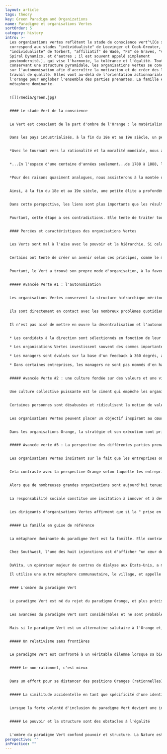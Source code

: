 ```yaml
---
layout: article
tags: theory
key: Green Paradigm and Organizations
name: Paradigme et organisations Vertes
sortOrder: 5
category: history
intro: >-
  Les organisations vertes reflètent le stade de conscience vert^\[Ce stade
  correspond aux stades "individualiste" de Loevinger et Cook-Greuter,
  "individualiste" de Torbert, "affiliatif" de Wade, "FS" de Graves, "vert" de
  Spiral Dynamics, et d'autres ; il est souvent appelé simplement
  postmodernité.], qui vise l'harmonie, la tolérance et l'égalité. Tout en
  conservant une structure pyramidale, les organisations vertes se concentrent
  sur l'autonomisation afin d'accroître la motivation et de créer des lieux de
  travail de qualité. Elles vont au-delà de l'orientation actionnariale de
  l'orange pour englober l'ensemble des parties prenantes. La famille est la
  métaphore dominante.


  ![](/media/green.jpg)


  #### Le stade Vert de la conscience


  Le Vert est conscient de la part d'ombre de l'Orange : le matérialisme, l'inégalité sociale et la perte du sens de la communauté. Le Vert est attentif aux émotions des personnes : toutes les situations méritent respect. Il recherche la communauté, la coopération et le consensus. Les individus s'efforcent de s'intégrer, de créer des liens harmonieux avec tout le monde.


  Dans les pays industrialisés, à la fin du 18e et au 19e siècle, un petit cercle opérant selon le paradigme Vert a défendu l'abolition de l'esclavage, la libération des femmes et la démocratie. Ken Wilber l'exprime ainsi :


  *Avec le tournant vers la rationalité et la moralité mondiale, nous assistons à la montée des mouvements de libération modernes... ce qui est juste et équitable pour tous les humains, sans distinction de race, de sexe ou de croyance.*


  *...En l'espace d'une centaine d'années seulement...de 1788 à 1888, l'esclavage a été banni...de toute société industrielle rationnelle. Dans (les paradigmes antérieurs), l'esclavage est parfaitement acceptable, car l'égalité de dignité et de valeur ne s'étend pas à tous les humains, mais seulement à ceux de votre tribu.*


  *Pour des raisons quasiment analogues, nous assisterons à la montée du féminisme et du mouvement des femmes à l'échelle de la culture... La démocratie, elle aussi, était radicalement nouvelle... Rappelons que dans les "démocraties" grecques, une personne sur trois était esclave, et pratiquement toutes les femmes et les enfants.*^\[Souvent dans l'histoire, nous trouvons des idées en avance sur leur temps, comme la démocratie dans la Grèce antique, c'est-à-dire en avance sur le centre de gravité du développement des personnes à ce moment particulier. Pour s'épanouir, ces idées doivent attendre que l'évolution les rattrape, qu'elle leur fournisse le bon "ventre culturel", comme l'appelle le philosophe américain Richard Tarnas : Une grande question ici est de savoir pourquoi la révolution copernicienne s'est produite au XVIe siècle, avec Copernic lui-même, et au début du XVIIe siècle, avec Kepler et Galilée ? Pourquoi a-t-il fallu attendre jusqu'à ce moment-là, alors qu'un certain nombre de personnes avant Copernic avaient émis l'hypothèse d'un univers héliocentrique et d'une terre planétaire ? On trouve des preuves de cette hypothèse chez les Grecs de l'Antiquité, en Inde et dans les cultures islamiques au Moyen Âge européen. Je pense que cette question montre à quel point un changement majeur de paradigme dépend de plus que de quelques données empiriques supplémentaires et de plus qu'une nouvelle théorie brillante utilisant un nouveau concept. Il dépend en réalité d'un contexte beaucoup plus large, de sorte que la graine d'une idée potentiellement puissante tombe sur un sol totalement différent, à partir duquel cet organisme, ce nouveau cadre conceptuel, peut se développer - littéralement une "conception" dans un nouvel utérus ou une nouvelle matrice culturelle et historique. Richard Tarnas et Dean Radin, "The Timing of Paradigm Shifts", Noetic Now, janvier 2012]


  Ainsi, à la fin du 18e et au 19e siècle, une petite élite a profondément façonné la pensée occidentale. Au 20e siècle, leur nombre a augmenté. Si le Orange prédomine aujourd'hui dans les affaires et la politique, le Vert est très présent dans la pensée académique, les organisations à but non lucratif, le travail social et les activités associatives.


  Dans cette perspective, les liens sont plus importants que les résultats. Plutôt que de prendre des décisions du haut vers le bas, le Vert privilégie les processus collaboratifs, du bas vers le haut, et tente d'amener des points de vue opposés à un consensus. L'Orange glorifie l'esprit de décision. Le Vert exige des leaders qu'ils soient au service de ceux qu'ils dirigent. Cette position est noble, généreuse et empreinte d'empathie. À la lumière des inégalités et des discriminations persistantes, la vie ne doit pas se limiter à une quête égocentrée de carrière et de succès.


  Pourtant, cette étape a ses contradictions. Elle tente de traiter toutes les perspectives de manière égale et se bloque lorsque d'autres abusent de sa capacité à accepter des idées intolérantes. L'égocentrisme du Rouge, la certitude de l'Ambre et l'idéalisme du Vert sont perçus par l'Orange. La relation du Vert aux règles est ambiguë : d'un côté, les règles sont arbitraires et injustes, mais les supprimer est impossible. Le Vert est puissant en tant que paradigme pour briser les anciennes structures, mais souvent moins efficace pour formuler des alternatives pragmatiques.


  #### Percées et caractéristiques des organisations Vertes


  Les Verts sont mal à l'aise avec le pouvoir et la hiérarchie. Si cela signifie que ceux qui sont en haut de l'échelle dominent ceux qui sont en bas, alors il faut abolir la hiérarchie. Donnons à tout le monde le même pouvoir. Il faut laisser les travailleurs posséder l'entreprise à parts égales et prendre les décisions par consensus.


  Certains ont tenté de créer un avenir selon ces principes, comme le mouvement coopératif à la fin du 19e et au début du 20e siècle, ou encore les communautés de vie dans les années 1960. Rétrospectivement, ces formes extrêmes d'égalitarisme se sont avérées ne pas être un succès, à l'échelle et dans le temps.^\[Dans le secteur des entreprises, les coopératives de travail ont échoué à obtenir une adhésion significative. Celles qui subsistent sont souvent gérées selon des pratiques qui sont une combinaison d'orange et de vert. Un exemple de réussite souvent cité est Mondragon, un conglomérat de coopératives basé dans la ville basque du même nom en Espagne (environ 250 entreprises, employant approximativement 100 000 personnes, avec un chiffre d'affaires d'environ 15 milliards d'euros). Toutes les coopératives sont entièrement détenues par les salariés. Les patrons sont élus ; les écarts de salaires sont moins importants qu'ailleurs (mais restent significatifs, pouvant atteindre 9:1 ou plus) ; les travailleurs temporaires n'ont pas le droit de vote, ce qui crée une communauté à deux niveaux où certains sont plus égaux que d'autres. Dans le secteur de l'éducation, il existe plusieurs modèles d'écoles sans structures d'autorité des adultes sur les enfants, notamment la Summerhill School, un pensionnat britannique fondé dans les années 1920. Il pratique une forme radicale de démocratie, où élèves et adultes ont le même pouvoir de vote, et où les cours ne sont pas obligatoires, entre autres différences. Dans la sphère institutionnelle, de nombreux organismes supranationaux - les Nations unies, l'Union européenne et l'Organisation mondiale du commerce, entre autres - disposent de mécanismes de prise de décision au plus haut niveau qui sont, du moins en partie, modelés sur les principes verts tels que le vote démocratique ou unanime des différents pays membres et la présidence tournante. Ces principes de décision verts sont difficiles à faire respecter, et les pays les plus riches ou les plus puissants exigent et finissent souvent par recevoir plus de pouvoirs de vote (souvent même des pouvoirs de veto implicites, voire explicites). Les services du personnel de ces institutions sont le plus souvent gérés comme dans des organisations Ambres.] Arriver à un consensus dans de grands groupes est intrinsèquement difficile.


  Pourtant, le Vert a trouvé son propre mode d'organisation, à la faveur de trois avancées. Certaines des entreprises les plus célèbres et les plus prospères de ces derniers temps - Starbucks, Southwest Airlines, Ben & Jerry's, The Container Store, pour n'en citer que quelques-unes - s'appuient sur des pratiques et une culture Vertes.


  ##### Avancée Verte #1 : l'autonomisation


  Les organisations Vertes conservent la structure hiérarchique méritocratique de l'Orange, mais font descendre autant de décisions que possible vers les collaborateurs de terrain. Ces derniers peuvent prendre des décisions de grande envergure sans l'approbation de la direction.


  Ils sont directement en contact avec les nombreux problèmes quotidiens, de moindre importance. On leur fait confiance pour trouver de meilleures solutions que des experts qui viennent de loin. Les équipes au sol de Southwest Airlines, par exemple, sont habilitées à chercher des solutions créatives aux problèmes des passagers : leurs collègues de la plupart des autres compagnies aériennes doivent se contenter de suivre le règlement.


  Il n'est pas aisé de mettre en œuvre la décentralisation et l'autonomisation à grande échelle. On demande en effet aux managers de partager le pouvoir et le contrôle. Pour que cela fonctionne, les entreprises doivent clairement définir le type de leadership qu'elles attendent des cadres supérieurs et intermédiaires. Les leaders Verts ne doivent pas se contenter de résoudre les problèmes de manière neutre (comme dans le cas de l'Orange), ils doivent être des leaders serviteurs. Ils doivent écouter leurs subordonnés, les responsabiliser, les motiver et les faire évoluer. Du temps et des efforts sont investis dans le développement de leaders serviteurs :


  * Les candidats à la direction sont sélectionnés en fonction de leur état d'esprit et de leur comportement : Sont-ils prêts à partager le pouvoir ? Dirigeront-ils avec humilité ? 

  * Les organisations Vertes investissent souvent des sommes importantes dans des formations pour les managers nouvellement promus, afin de leur enseigner l'état d'esprit et les compétences des leaders serviteurs.

  * Les managers sont évalués sur la base d'un feedback à 360 degrés, afin que les supérieurs soient responsables devant leurs subordonnés.

  * Dans certaines entreprises, les managers ne sont pas nommés d'en haut, mais d'en bas : les subordonnés choisissent leur patron, après avoir interrogé les candidats potentiels.


  ##### Avancée Verte #2 : une culture fondée sur des valeurs et une vision inspirantes.


  Une culture collective puissante est le ciment qui empêche les organisations autonomes de se déliter. On fait confiance aux employés de terrain pour prendre des décisions, guidés par des valeurs communes plutôt que par un gros recueil de directives.


  Certaines personnes sont désabusées et ridiculisent la notion de valeurs partagées. En effet, les organisations Orange se sentent de plus en plus obligées de suivre la mode : elles définissent un ensemble de valeurs, les affichent sur les murs et "en ligne", puis les ignorent si cela est plus pratique pour leurs résultats. Mais là où le leadership s'appuie véritablement sur des valeurs partagées, on rencontre des cultures incroyablement vivantes dans lesquelles les employés se sentent appréciés et responsabilisés. Les résultats sont souvent spectaculaires. La recherche révèle que les organisations fondées sur les valeurs peuvent faire mieux que leurs homologues dans des proportions considérables.^\[La première grande étude remonte à 1992, lorsque John Kotter et James Heskett, professeurs à la Harvard Business School, ont examiné ce lien dans leur livre intitulé "Corporate Culture and Performance". Ils ont établi que les entreprises dotées d'une forte culture d'entreprise et dont les managers/employés sont responsabilisés ont obtenu de meilleurs résultats que les autres entreprises en termes de croissance du chiffre d'affaires (par un facteur de quatre), d'augmentation du cours de l'action (par un facteur de huit) et d'augmentation du bénéfice net (par un facteur de plus de 700) au cours des 11 années considérées dans la recherche. Une étude plus récente menée par Raj Sisodia, Jagh Sheth et David B. Wolfe, dans ce qui est sans doute un livre déterminant pour le modèle organisationnel vert - Firms of Endearment : How World-Class Companies Profit from Passion and Purpose - est parvenue à des conclusions similaires en 2007. Les "firmes de prédilection" étudiées par les auteurs ont obtenu un rendement cumulatif pour les actionnaires de 1 025 % sur les dix années précédant la recherche, contre 122 % pour le S&P 500. D'un point de vue méthodologique, ces résultats sont à prendre avec des pincettes. Il y a un biais de sélection évident, car seules les sociétés exceptionnelles dont on peut s'attendre à ce qu'elles surpassent leurs pairs ont été sélectionnées dans l'échantillon. L'indice de référence, le S&P 500, n'a pas été ajusté en fonction du secteur, de la taille ou d'autres critères. En outre, les critères autres que le modèle d'organisation, tels que les brevets, les modèles commerciaux innovants et l'utilisation des actifs, qui pourraient expliquer un résultat supérieur, n'ont pas été écartés. Le dernier livre de Raj Sisodia, écrit avec John Mackey, comporte un chapitre entier avec des références d'études similaires auxquelles les lecteurs intéressés peuvent se référer. Toute recherche tentant de faire des affirmations aussi générales que la supériorité d'un modèle organisationnel par rapport à un autre se heurte inévitablement à des discussions méthodologiques (et, sur le plan des principes, on pourrait remettre en question le rendement ou la croissance des actions en tant que mesure principale pour évaluer le succès, comme le font la plupart de ces études). Il se peut qu'en fin de compte, l'expérience directe compte davantage que les affirmations académiques. Quiconque passe du temps dans des organisations telles que Southwest Airlines ou The Container Store reviendra convaincu que les travailleurs responsabilisés dans des entreprises axées sur les valeurs obtiendront en moyenne de meilleurs résultats que leurs pairs dans des environnements plus traditionnels.]


  Les organisations Vertes peuvent placer un objectif inspirant au cœur de ce qu'elles font. Southwest ne se considère pas seulement comme une entreprise de transport ; elle insiste sur le fait qu'elle est une entreprise de "liberté", qui aide ses clients à se rendre dans des endroits où ils ne pourraient pas aller sans les tarifs avantageux de Southwest. Ben & Jerry's ne se contente pas de proposer des glaces, mais se soucie également de la terre et de l'environnement.


  Dans les organisations Orange, la stratégie et son exécution sont primordiales. Dans les organisations vertes, la culture est primordiale. Les PDG des organisations Vertes affirment que la promotion de la culture et des valeurs partagées est leur tâche principale. Cette orientation confère aux ressources humaines (RH) un rôle central. Le directeur des RH est souvent un membre influent de l'équipe dirigeante et un conseiller direct du PDG. Il est à la tête d'une équipe conséquente qui orchestre des investissements importants dans des processus tels que la formation, les initiatives culturelles, le feedback à 360°, la planification de la continuité et les enquêtes sur le bien-être des collaborateurs.


  ##### Avancée verte #3 : La perspective des différentes parties prenantes


  Les organisations Vertes insistent sur le fait que les entreprises ont une responsabilité non seulement envers les investisseurs, mais aussi envers la direction, les employés, les clients, les fournisseurs, les communautés locales, la société en général et l'environnement. Le rôle du leadership est de faire les bons compromis afin que toutes les parties prenantes puissent prospérer.


  Cela contraste avec la perspective Orange selon laquelle les entreprises à but lucratif doivent fonctionner dans une logique d'actionnaire et que l'obligation première de la direction est de maximiser les profits pour les investisseurs. La "main invisible" d'Adam Smith est souvent invoquée pour expliquer comment cela profite à toutes les parties prenantes à long terme.


  Alors que de nombreuses grandes organisations sont aujourd'hui tenues de publier un rapport sur la responsabilité sociale, les organisations Vertes considèrent que la responsabilité sociale fait partie intégrante de leur mode de fonctionnement. Elle ne constitue pas une obligation gênante.


  La responsabilité sociale constitue une incitation à innover et à devenir des entreprises plus citoyennes. Elles travaillent avec des fournisseurs situés dans des pays en développement pour améliorer les conditions de travail et prévenir le travail des enfants ; elles réduisent leur empreinte carbone et leur consommation d'eau ; elles sont susceptibles de recycler les produits et de réduire les emballages.


  Les dirigeants d'organisations Vertes affirment que si la " prise en compte des parties prenantes " peut entraîner des coûts plus élevés à court terme, elle sera bénéfique pour tous à long terme, y compris pour les actionnaires.


  ##### La famille en guise de référence


  La métaphore dominante du paradigme Vert est la famille. Elle contraste avec "l'organisation en tant que machine" de la réalisation orange. Lorsque les dirigeants des organisations vertes s'expriment, vous ne pouvez pas manquer de remarquer combien cette métaphore revient fréquemment : les employés font partie de la même famille, ils sont dans le même bateau, prêts à s'entraider, à être là les uns pour les autres.


  Chez Southwest, l'une des huit injonctions est d'afficher "un cœur de serviteur". Dans le Southwest Way, il s'agit pour les employés d'"embrasser la famille SWA".


  DaVita, un opérateur majeur de centres de dialyse aux États-Unis, a mis en œuvre les principes du paradigme Vert de manière très cohérente.^[Le Stanford Business Case 2006 sur DaVita est très lisible et constitue une bonne ressource pour les lecteurs souhaitant se plonger dans une description plus détaillée des principes et pratiques organisationnels du paradigme Vert.] 

  Il utilise une autre métaphore communautaire, le village, et appelle ses 41 000 employés des citoyens. Le siège de l'entreprise est connu sous le nom de Casa DaVita, tandis que Kent Thiry, le président-directeur général, est appelé maire du village. On lui attribue le mérite d'avoir sauvé l'entreprise de la quasi-faillite en 1999 et de son succès actuel grâce à la culture Verte qu'il a instaurée.


  #### L'ombre du paradigme Vert


  Le paradigme Vert est né du rejet du paradigme Orange, et plus précisément de son ombre. À son apogée, le Vert est communautaire, égalitaire et consensuel.^\[Don Beck l'exprime ainsi : "Notre science nous a laissés engourdis, sans cœur ni âme, et avec pour seules manifestations extérieures celles qui relèvent de la réussite. La " vie heureuse " n'a été mesurée qu'en termes matérialistes. Nous découvrons que nous sommes devenus étrangers à nous-mêmes, ainsi qu'aux autres. [...] l'être humain essentiel a été négligé. L'accent est mis non plus sur l'accomplissement personnel, mais sur des buts et des objectifs axés sur le groupe et la communauté - pour le VERT, nous sommes tous une famille humaine. Le VERT commence par faire la paix avec nous-mêmes et ensuite il examine les dissonances et les conflits dans la société et veut faire la paix là aussi, en s'attaquant aux disparités et aux inégalités économiques créées par l'ORANGE, mais aussi par le BLEU et par le ROUGE, pour apporter la paix et la fraternité afin que nous puissions tous bénéficier d'un partage équitable. Les stéréotypes de genre sont dépassés, les plafonds de verre sont levés, des plans d'action positive sont mis en œuvre et les distinctions de classe sociale s'estompent. La spiritualité réapparaît sous la forme d'une "unité" non confessionnelle et non sectaire."]


  Les avancées du paradigme Vert sont considérables et ne sont probablement pas exagérées. Au cours de sa brève existence, l'humanité a connu des changements majeurs dans le sens d'une société plus humaine : le mouvement des droits civiques, le mouvement de libération des femmes, la campagne mondiale pour la protection de l'environnement, la sensibilisation accrue à la nécessité de protéger nos écosystèmes, les réformes des soins de santé, une meilleure prise de conscience de la discrimination des groupes minoritaires dans la société, etc. sont autant d'exemples de progrès qui n'auraient jamais vu le jour sans lui.


  Mais si le paradigme Vert est un alternative salutaire à l'Orange et, dans une certaine mesure, aux étapes précédentes, c'est aussi une étape qui risque de se durcir de manière excessive dans son propre schéma et de révéler ses propres tendances négatives.


  ##### Un relativisme sans frontières


  Le paradigme Vert est confronté à un véritable dilemme lorsque sa bienveillance et sa tolérance sont malmenées par ces mêmes groupes qu'il souhaite inviter à le rejoindre  sur un pied d'égalité. L'ombre du paradigme Vert le contraint de choisir entre l'acceptation des groupes Ambres et Rouge eux-mêmes intolérants ou la reconnaissance du fait que toutes les visions du monde n'ont pas le même niveau de maturité et peuvent nécessiter différents niveaux de limitation.


  ##### Le non-rationnel, c'est mieux


  Dans un effort pour se distancer des positions Oranges (rationnelles), l'ombre du paradigme Vert considère tous les systèmes de valeurs non rationnels comme préférables. Le Vert a une conception romantique du "retour à la nature". Souvent, il ne voit pas à quel point les visions du monde pré-rationnelles sont profondément limitées et à quel point elles sont différentes des visions du monde Vertes post-rationnelles.


  ##### La similitude accidentelle en tant que spécificité d'une identité pluraliste


  Lorsque la forte volonté d'inclusion du paradigme Vert devient une identité, cela génère un besoin d'idéaux partagés comme condition préalable à la prise en compte de l'appartenance à un groupe.^\[L'attitude qui en résulte consiste à protéger la singularité de l'organisation. Elle s'accompagne d'un jugement implicite et d'une méfiance à l'égard des personnes extérieures, considérées comme des menaces potentielles pour la culture établie. Cela ne se manifeste généralement pas par une critique explicite ou franche, car le Vert cherche souvent à éviter la confrontation. Il s'agit plutôt d'une posture de supériorité morale, d'un "devoir" implicite et d'attentes tacites concernant certains points de vue et moyens d'expression qui doivent être exposés ou acceptés pour être acceptés par les initiés. Toute absence de tels points de vue ou moyens d'expression confirme que la non-acceptation est justifiée. Clare W Graves l'exprime ainsi : "Le Vert donne naissance au système de valeurs sociocratiques, dans lequel l'accent est mis sur le fait de 's'entendre', d'accepter l'autorité du groupe ou de la majorité, et de rechercher le statut des autres. Cet individu "orienté vers l'autre" croit qu'il trouvera son salut dans l'appartenance et dans la participation des autres à ce qu'ils veulent qu'il fasse. Bien que l'individu ait abandonné son dogmatisme, il se fige néanmoins dans un monde de pensée sociocentrique", pour en savoir plus, voir The Mean Green Hypothesis : Fact or Fiction, par Natasha Todorovic] Lorsque ce filtre "comme moi, comme nous" devient plus essentiel pour déterminer l'adhésion que la motivation et la capacité d'un individu à contribuer à l'objectif de l'organisation, cela entraîne souvent trois problèmes au niveau collectif : Un choix limité de personnes, un manque de diversité au sein de l'organisation et une capacité limitée à faire avancer les choses.


  ##### Le pouvoir et la structure sont des obstacles à l'égalité


  L'ombre du paradigme Vert confond pouvoir et structure. La Nature est remplie de structures et de hiérarchies naturelles. Dans un effort pour éradiquer l'inégalité, l'ombre du paradigme Vert tente souvent de démanteler toute hiérarchie et structure. Mais supprimer toute structure formelle d'une organisation ne désamorce pas le pouvoir, cela force le pouvoir à se réfugier dans des structures informelles. Lorsque les membres de ces structures informelles ne sont pas élus par les membres de l'ensemble du groupe, les individus qui ont le pouvoir n'ont pas besoin de répondre à l'ensemble du groupe ou de l'organisation. Cela réduit la transparence de l'utilisation du pouvoir et déconnecte le pouvoir de la responsabilité.^\[La cause naturelle des différences de pouvoir et d'influence est ancrée dans la diversité des individus. Nous avons tous des niveaux différents de capacités, d'expériences, de possibilités d'expression et lorsque nous les utilisons, cela se traduit naturellement par l'exercice de notre pouvoir personnel - qui est véritablement différent en force et en nature. Jo Freeman l'exprime ainsi : "L'idée d'une 'absence de structure' n'empêche pas la formation de structures informelles, mais seulement de structures formelles. [Ainsi, l'absence de structure devient un moyen de masquer le pouvoir. Un groupe non structuré a toujours une structure informelle, ou secrète. C'est cette structure informelle, en particulier dans les groupes non structurés, qui constitue la base des élites. Une élite désigne un petit groupe de personnes qui ont du pouvoir sur un groupe plus large dont elles font partie, généralement sans responsabilité directe vis-à-vis de ce groupe plus large, et souvent à leur insu ou sans leur consentement. Les élites ne sont pas des conspirations. Ces groupes d'amis fonctionnent comme des réseaux de communication en dehors de tout canal régulier de communication qui aurait pu être mis en place par un groupe. Parce que les gens sont amis, qu'ils partagent généralement les mêmes valeurs et orientations, qu'ils se parlent socialement et se consultent lorsque des décisions communes doivent être prises, les personnes impliquées dans ces réseaux ont plus de pouvoir dans le groupe que celles qui ne le sont pas. Pour que chacun ait la possibilité de s'impliquer dans un groupe donné et de participer à ses activités, il faut une structure explicite. Les règles de prise de décision doivent être ouvertes et accessibles à tous, et cela ne peut se faire que si elles sont formalisées. Une organisation "sans structure" est impossible. Nous pouvons seulement décider d'en avoir une structurée de manière formelle ou informelle. \[...] Tous les groupes créent des structures informelles en raison des schémas d'interaction entre les membres. Ces structures informelles peuvent faire des choses très utiles. Mais seuls les groupes non structurés sont totalement gouvernés par elles. Lorsque des élites informelles sont associées à un mythe de "non-structuration", il ne peut y avoir aucune tentative de mettre des limites à l'utilisation du pouvoir. Conséquences : a) les gens écoutent les autres parce qu'ils les apprécient, et non parce qu'ils disent des choses importantes. b) les structures informelles n'ont aucune obligation d'être responsables envers le groupe dans son ensemble. Leur pouvoir ne leur a pas été donné ; il ne peut leur être retiré. Leur influence n'est pas basée sur ce qu'elles font pour le groupe ; elles ne peuvent donc pas être directement influencées par le groupe", voir The Tyranny of Structurelessness, par Jo Freeman pour plus d'informations.]On ne peut pas se débarrasser du pouvoir comme ça. Comme l'Hydre, si vous lui coupez la tête, une autre apparaîtra quelque part ailleurs.
perspective: ""
inPractice: ""
---
```

